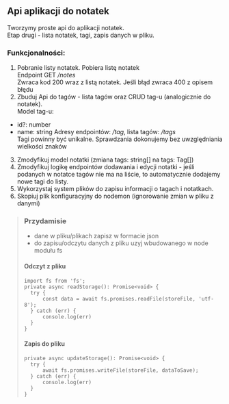 ## Api aplikacji do notatek
Tworzymy proste api do aplikacji notatek.  
Etap drugi - lista notatek, tagi, zapis danych w pliku.

### Funkcjonalności:  
1. Pobranie listy notatek.
Pobiera listę notatek  
Endpoint GET */notes*  
Zwraca kod 200 wraz z listą notatek. Jeśli błąd zwraca 400 z opisem błędu
2. Zbuduj Api do tagów - lista tagów oraz CRUD tag-u (analogicznie do notatek).  
Model tag-u:
- id?: number
- name: string
Adresy endpointów: */tag*, lista tagów: */tags*  
Tagi powinny być unikalne. Sprawdzania dokonujemy bez uwzględniania wielkości znaków  
3. Zmodyfikuj model notatki (zmiana tags: string[] na tags: Tag[])
4. Zmodyfikuj logikę endpointów dodawania i edycji notatki - jeśli podanych w notatce tagów nie ma na liście, to automatycznie dodajemy nowe tagi do listy.
5. Wykorzystaj system plików do zapisu informacji o tagach i notatkach.  
6. Skopiuj plik konfiguracyjny do nodemon (ignorowanie zmian w pliku z danymi)
> ### Przydamisie
> - dane w pliku/plikach zapisz w formacie json
> - do zapisu/odczytu danych z pliku uzyj wbudowanego w node modułu fs  
> #### Odczyt z pliku
> ```
> import fs from 'fs';
> private async readStorage(): Promise<void> {
>   try {
>       const data = await fs.promises.readFile(storeFile, 'utf-8');
>   } catch (err) {
>       console.log(err)
>   }
> }
> ```
> #### Zapis do pliku
>```
>private async updateStorage(): Promise<void> {
>   try {
>       await fs.promises.writeFile(storeFile, dataToSave);
>   } catch (err) {
>       console.log(err)
>   }
>}
>